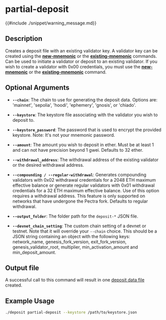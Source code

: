 # partial-deposit

{{#include ./snippet/warning_message.md}}

## Description
Creates a deposit file with an existing validator key. A validator key can be created using the **[new-mnemonic](new_mnemonic.md)** or the **[existing-mnemonic](existing_mnemonic.md)** commands. Can be used to initiate a validator or deposit to an existing validator.
If you wish to create a validator with 0x00 credentials, you must use the **[new-mnemonic](new_mnemonic.md)** or the **[existing-mnemonic](existing_mnemonic.md)** command.

## Optional Arguments

- **`--chain`**: The chain to use for generating the deposit data. Options are: 'mainnet', 'sepolia', 'hoodi', 'ephemery', 'gnosis', or 'chiado'.

- **`--keystore`**: The keystore file associating with the validator you wish to deposit to.

- **`--keystore_password`**: The password that is used to encrypt the provided keystore. Note: It's not your mnemonic password. <span class="warning"></span>

- **`--amount`**: The amount you wish to deposit in ether. Must be at least 1 and can not have precision beyond 1 gwei. Defaults to 32 ether.

- **`--withdrawal_address`**: The withdrawal address of the existing validator or the desired withdrawal address.

- **`--compounding / --regular-withdrawal`**: Generates compounding validators with 0x02 withdrawal credentials for a 2048 ETH maximum effective balance or generate regular validators with 0x01 withdrawal credentials for a 32 ETH maximum effective balance. Use of this option requires a withdrawal address. This feature is only supported on networks that have undergone the Pectra fork. Defaults to regular withdrawal.

- **`--output_folder`**: The folder path for the `deposit-*` JSON file.

- **`--devnet_chain_setting`**: The custom chain setting of a devnet or testnet. Note that it will override your `--chain` choice. This should be a JSON string containing an object with the following keys: network_name, genesis_fork_version, exit_fork_version, genesis_validator_root, multiplier, min_activation_amount and min_deposit_amount.

## Output file
A successful call to this command will result in one [deposit data file](deposit_data_file.md) created.

## Example Usage

```sh
./deposit partial-deposit --keystore /path/to/keystore.json
```
